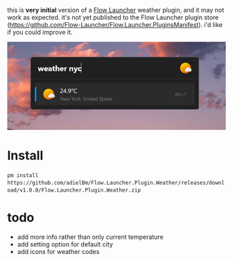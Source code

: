 this is **very initial** version of a [Flow Launcher](https://github.com/Flow-Launcher/Flow.Launcher)
 weather plugin, and it may not work as expected. it's not yet published to the Flow Launcher plugin store (https://github.com/Flow-Launcher/Flow.Launcher.PluginsManifest). i'd like if you could improve it. 

![](screenshot.png)

# Install 

`pm install https://github.com/adielBm/Flow.Launcher.Plugin.Weather/releases/download/v1.0.0/Flow.Launcher.Plugin.Weather.zip`

# todo

- add more info rather than only current temperature
- add setting option for default city
- add icons for weather codes
